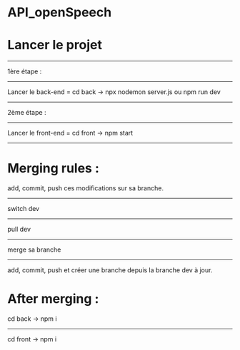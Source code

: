 # API_openSpeech

# Lancer le projet 

***
1ère étape :
***
Lancer le back-end = cd back -> npx nodemon server.js ou npm run dev
***

2ème étape :
***
Lancer le front-end = cd front -> npm start

***
# Merging rules : 

add, commit, push ces modifications sur sa branche.
***
switch dev
***
pull dev
***
merge sa branche
***
add, commit, push et créer une branche depuis la branche dev à jour.

# After merging : 

cd back -> npm i 
***
cd front -> npm i 



